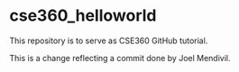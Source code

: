 # cse360_helloworld
This repository is to serve as CSE360 GitHub tutorial.

This is a change reflecting a commit done by Joel Mendivil.
